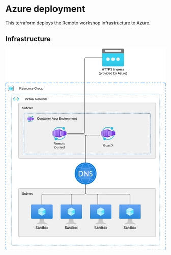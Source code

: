 # Azure deployment

This terraform deploys the Remoto workshop infrastructure to Azure.

## Infrastructure

![Diagram showing the Azure infrastructure including Virtual Networks, Container Environments and sandboxes](../../docs/azure-infrastructure.png)
